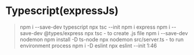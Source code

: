 # Typescript(expressJs)

> npm i --save-dev typescript
> npx tsc --init
> npm i express
> npm i --save-dev @types/express
> npx tsc - to create .js file
> npm i --save-dev nodemon
> npm install -D ts-node
> npx nodemon src/server.ts - to run environment process
> npm i -D eslint
> npx eslint --init
> 1:46
